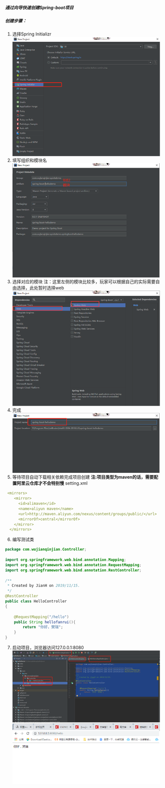 #####  通过向导快速创建Spring-boot项目
##### 创建步骤：
1. 选择Spring Initializr
![](https://github.com/wujianqinjian/ImageRep/blob/master/Springboot2/springbootOne/1.png)
2. 填写组织和模块名
![](https://github.com/wujianqinjian/ImageRep/blob/master/Springboot2/springbootOne/2.png)
3. 选择对应的模块
   注：这里左侧的模块比较多，玩家可以根据自己的实际需要自由选择，此处暂时选择web
![](https://github.com/wujianqinjian/ImageRep/blob/master/Springboot2/springbootOne/3.png)
4. 完成
![](https://github.com/wujianqinjian/ImageRep/blob/master/Springboot2/springbootOne/4.png)
5. 等待项目自动下载相关依赖完成项目创建
**注:项目类型为maven的话，需要配置阿里云仓库才不会特别慢**
   setting.xml
```yaml
 <mirrors>
    <mirror>
      <id>alimaven</id>
      <name>aliyun maven</name>
      <url>http://maven.aliyun.com/nexus/content/groups/public/</url>
      <mirrorOf>central</mirrorOf>        
    </mirror>
  </mirrors>
```

6. 编写测试类

```java
package com.wujianqinjian.Controller;

import org.springframework.web.bind.annotation.Mapping;
import org.springframework.web.bind.annotation.RequestMapping;
import org.springframework.web.bind.annotation.RestController;

/**
 * Created by JianH on 2019/11/15.
 */
@RestController
public class HelloController
{

    @RequestMapping("/hello")
    public String hellofanrui(){
        return "你好，樊瑞";
    }
}

```


7. 启动项目，浏览器访问127.0.0.1:8080
![](https://github.com/wujianqinjian/ImageRep/blob/master/Springboot2/springbootOne/5.png)
![](https://github.com/wujianqinjian/ImageRep/blob/master/Springboot2/springbootOne/6.png)
